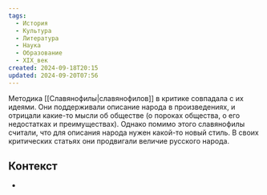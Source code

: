 ```yaml
---
tags:
  - История
  - Культура
  - Литература
  - Наука
  - Образование
  - XIX_век
created: 2024-09-18T20:15
updated: 2024-09-20T07:56
---
```

Методика [[Славянофилы|славянофилов]] в критике совпадала с их идеями. Они поддерживали описание народа в произведениях, и отрицали какие-то мысли об обществе (о пороках общества, о его недостатках и преимуществах). Однако помимо этого славянофилы считали, что для описания народа нужен какой-то новый стиль. В своих критических статьях они продвигали величие русского народа.

## Контекст
- 

